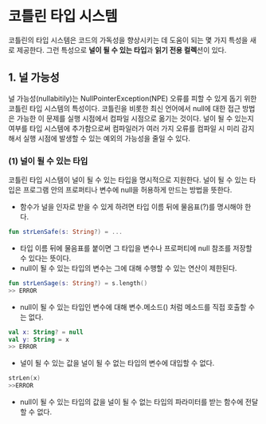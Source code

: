 # 코틀린 타입 시스템

코틀린의 타입 시스템은 코드의 가독성을 향상시키는 데 도움이 되는 몇 가지 특성을 새로 제공한다. 그런 특성으로 **널이 될 수 있는 타입**과 **읽기 전용 컬렉**션이 있다.

## 1. 널 가능성

널 가능성(nullabitily)는 NullPointerException(NPE) 오류를 피할 수 있게 돕기 위한 코틀린 타입 시스템의 특성이다. 코틀린을 비롯한 최신 언어에서 null에 대한 접근 방법은 가능한 이 문제를 실행 시점에서 컴파일 시점으로 옮기는 것이다. 널이 될 수 있는지 여부를 타입 시스템에 추가함으로써 컴파일러가 여러 가지 오류를 컴파일 시 미리 감지해서 실행 시점에 발생할 수 있는 예외의 가능성을 줄일 수 있다.

### (1) 널이 될 수 있는 타입

코틀린 타입 시스템이 널이 될 수 있는 타입을 명시적으로 지원한다. 널이 될 수 있는 타입은 프로그램 안의 프로퍼티나 변수에 null을 허용하게 만드는 방법을 뜻한다. 

- 함수가 널을 인자로 받을 수 있게 하려면 타입 이름 뒤에 물음표(?)를 명시해야 한다.

```kotlin
fun strLenSafe(s: String?) = ...
```

- 타입 이름 뒤에 물음표를 붙이면 그 타입을 변수나 프로퍼티에 null 참조를 저장할 수 있다는 뜻이다.
- null이 될 수 있는 타입의 변수는 그에 대해 수행할 수 있는 연산이 제한된다.

```kotlin
fun strLenSage(s: String?) = s.length()
>> ERROR
```

- null이 될 수 있는 타입인 변수에 대해 변수.메소드() 처럼 메소드를 직접 호출할 수는 없다.

```kotlin
val x: String? = null
val y: String = x
>> ERROR
```

- 널이 될 수 있는 값을 널이 될 수 없는 타입의 변수에 대입할 수 없다.

```kotlin
strLen(x)
>>ERROR
```

- null이 될 수 있는 타입의 값을 널이 될 수 없는 타입의 파라미터를 받는 함수에 전달할 수 없다.